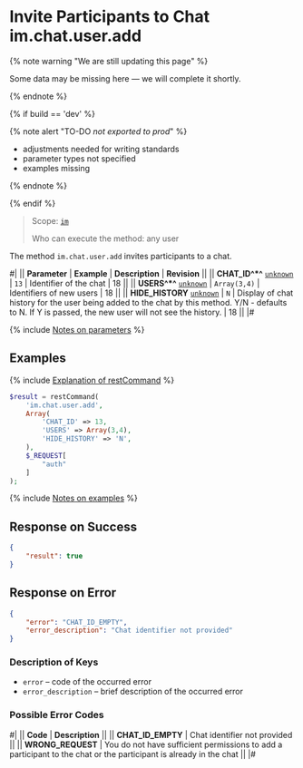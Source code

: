 # Invite Participants to Chat im.chat.user.add

{% note warning "We are still updating this page" %}

Some data may be missing here — we will complete it shortly.

{% endnote %}

{% if build == 'dev' %}

{% note alert "TO-DO _not exported to prod_" %}

- adjustments needed for writing standards
- parameter types not specified
- examples missing

{% endnote %}

{% endif %}

> Scope: [`im`](../../scopes/permissions.md)
>
> Who can execute the method: any user

The method `im.chat.user.add` invites participants to a chat.

#|
|| **Parameter** | **Example** | **Description** | **Revision** ||
|| **CHAT_ID^*^**
[`unknown`](../../data-types.md) | `13` | Identifier of the chat | 18 ||
|| **USERS^*^**
[`unknown`](../../data-types.md) | `Array(3,4)` | Identifiers of new users | 18 ||
|| **HIDE_HISTORY**
[`unknown`](../../data-types.md) | `N` | Display of chat history for the user being added to the chat by this method. Y/N - defaults to N. If Y is passed, the new user will not see the history. | 18 ||
|#

{% include [Notes on parameters](../../../_includes/required.md) %}

## Examples

{% include [Explanation of restCommand](../_includes/rest-command.md) %}

```php
$result = restCommand(
    'im.chat.user.add',
    Array(
        'CHAT_ID' => 13,
        'USERS' => Array(3,4),
        'HIDE_HISTORY' => 'N',
    ),
    $_REQUEST[
        "auth"
    ]
);
```

{% include [Notes on examples](../../../_includes/examples.md) %}

## Response on Success

```json
{
    "result": true
}
```

## Response on Error

```json
{
    "error": "CHAT_ID_EMPTY",
    "error_description": "Chat identifier not provided"
}
```

### Description of Keys

- `error` – code of the occurred error
- `error_description` – brief description of the occurred error

### Possible Error Codes

#|
|| **Code** | **Description** ||
|| **CHAT_ID_EMPTY** | Chat identifier not provided ||
|| **WRONG_REQUEST** | You do not have sufficient permissions to add a participant to the chat or the participant is already in the chat ||
|#